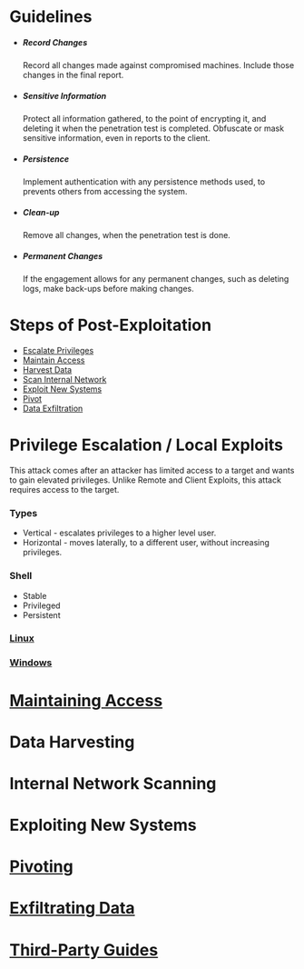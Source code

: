 # Guidelines
* ##### Record Changes
  Record all changes made against compromised machines. Include those changes in the final report.
* ##### Sensitive Information
  Protect all information gathered, to the point of encrypting it, and deleting it when the penetration test is completed. Obfuscate or mask sensitive information, even in reports to the client.
* ##### Persistence
  Implement authentication with any persistence methods used, to prevents others from accessing the system.  
* ##### Clean-up
  Remove all changes, when the penetration test is done.
* ##### Permanent Changes
  If the engagement allows for any permanent changes, such as deleting logs, make back-ups before making changes.

# Steps of Post-Exploitation
* [Escalate Privileges](#Privilege-Escalation-/-Local-Exploits)
* [Maintain Access](#Maintaining-Access)
* [Harvest Data](#Data-Harvesting)
* [Scan Internal Network](#Internal-Network-Scanning)
* [Exploit New Systems](#Exploiting-New-Systems)
* [Pivot](#Pivoting)
* [Data Exfiltration](#Exfiltrating-Data)

# Privilege Escalation / Local Exploits
This attack comes after an attacker has limited access to a target and wants to gain elevated privileges.
Unlike Remote and Client Exploits, this attack requires access to the target.

### Types
* Vertical - escalates privileges to a higher level user.
* Horizontal - moves laterally, to a different user, without increasing privileges.

### Shell
* Stable
* Privileged
* Persistent

### [Linux](PrivilegeEscalation/Linux/README.md)

### [Windows](PrivilegeEscalation/Windows/README.md)

# [Maintaining Access](Persistence.md)

# Data Harvesting

# Internal Network Scanning

# Exploiting New Systems

# [Pivoting](Pivoting.md)

# [Exfiltrating Data](DataExfiltration.md)

# [Third-Party Guides](ThirdParty.md)